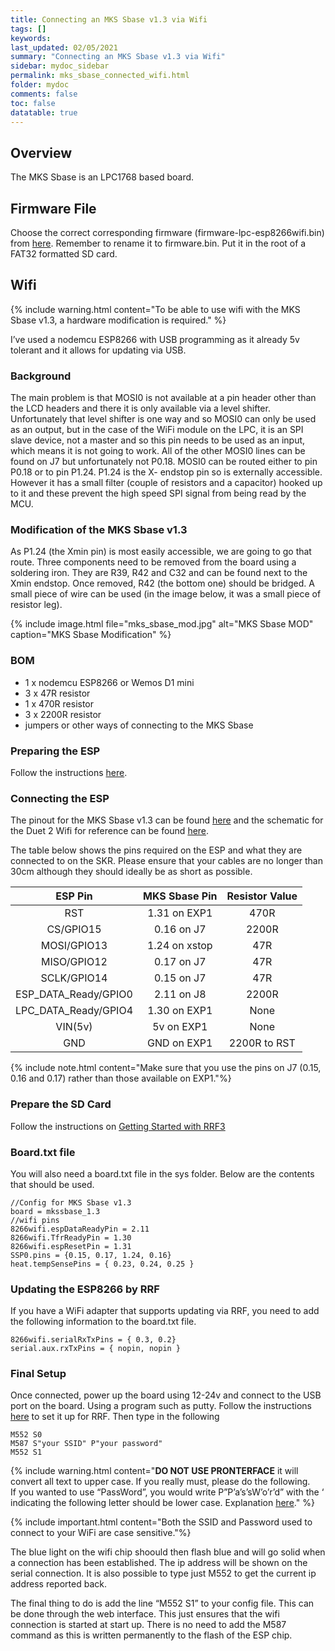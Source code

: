 ```yaml
---
title: Connecting an MKS Sbase v1.3 via Wifi
tags: []
keywords: 
last_updated: 02/05/2021
summary: "Connecting an MKS Sbase v1.3 via Wifi"
sidebar: mydoc_sidebar
permalink: mks_sbase_connected_wifi.html
folder: mydoc
comments: false
toc: false
datatable: true
---
```


## Overview

The MKS Sbase is an LPC1768 based board. 

## Firmware File

Choose the correct corresponding firmware (firmware-lpc-esp8266wifi.bin) from [here](https://github.com/gloomyandy/RepRapFirmware/releases). Remember to rename it to firmware.bin. Put it in the root of a FAT32 formatted SD card.   

## Wifi

{% include warning.html content="To be able to use wifi with the MKS Sbase v1.3, a hardware modification is required." %}

I’ve used a nodemcu ESP8266 with USB programming as it already 5v tolerant and it allows for updating via USB.

### Background

The main problem is that MOSI0 is not available at a pin header other than the LCD headers and there it is only available via a level shifter. 
Unfortunately that level shifter is one way and so MOSI0 can only be used as an output, but in the case of the WiFi module on the LPC, it is an SPI slave device, not a master and so this pin needs to be used as an input, which means it is not going to work. 
All of the other MOSI0 lines can be found on J7 but unfortunately not P0.18.
MOSI0 can be routed either to pin P0.18 or to pin P1.24. P1.24 is the X- endstop pin so is externally accessible. However it has a small filter (couple of resistors and a capacitor) hooked up to it and these prevent the high speed SPI signal from being read by the MCU.

### Modification of the MKS Sbase v1.3

As P1.24 (the Xmin pin) is most easily accessible, we are going to go that route.
Three components need to be removed from the board using a soldering iron.
They are R39, R42 and C32 and can be found next to the Xmin endstop.
Once removed, R42 (the bottom one) should be bridged. A small piece of wire can be used (in the image below, it was a small piece of resistor leg).

{% include image.html file="mks_sbase_mod.jpg" alt="MKS Sbase MOD" caption="MKS Sbase Modification" %}

### BOM

* 1 x nodemcu ESP8266 or Wemos D1 mini
* 3 x 47R resistor
* 1 x 470R resistor
* 3 x 2200R resistor
* jumpers or other ways of connecting to the MKS Sbase

### Preparing the ESP

Follow the instructions [here](lpc_esp.html).

### Connecting the ESP

The pinout for the MKS Sbase v1.3 can be found [here](https://github.com/bigtreetech/BIGTREETECH-SKR-V1.3/blob/master/BTT%20SKR%20V1.4/Hardware/BTT%20SKR%20V1.4PIN.pdf) and the schematic for the Duet 2 Wifi for reference can be found [here](https://github.com/T3P3/Duet/blob/master/Duet2/Duet2v1.04/DuetWifiv1.04a_Schematic.pdf). 

The table below shows the pins required on the ESP and what they are connected to on the SKR. Please ensure that your cables are no longer than 30cm although they should ideally be as short as possible.  

<div class="datatable-begin"></div>

| ESP Pin       | MKS Sbase Pin       | Resistor Value  |
| :-------------: |:-------------:| :---------------:|
| RST           | 1.31 on EXP1         | 470R            |
| CS/GPIO15     | 0.16 on J7        | 2200R           |
| MOSI/GPIO13   | 1.24 on xstop        | 47R             |
| MISO/GPIO12   | 0.17 on J7         | 47R             |
| SCLK/GPIO14  | 0.15 on J7         | 47R             |
| ESP_DATA_Ready/GPIO0   | 2.11 on J8         | 2200R             |
| LPC_DATA_Ready/GPIO4   | 1.30 on EXP1         | None            |
| VIN(5v)   | 5v on EXP1          | None             |
| GND   | GND on EXP1          | 2200R to RST             |

<div class="datatable-end"></div>

{% include note.html content="Make sure that you use the pins on J7 (0.15, 0.16 and 0.17) rather than those available on EXP1."%}

### Prepare the SD Card

Follow the instructions on [Getting Started with RRF3](getting_started.html)

### Board.txt file

You will also need a board.txt file in the sys folder. Below are the contents that should be used.

```
//Config for MKS Sbase v1.3
board = mkssbase_1.3
//wifi pins
8266wifi.espDataReadyPin = 2.11
8266wifi.TfrReadyPin = 1.30
8266wifi.espResetPin = 1.31
SSP0.pins = {0.15, 0.17, 1.24, 0.16}
heat.tempSensePins = { 0.23, 0.24, 0.25 }
```

### Updating the ESP8266 by RRF

If you have a WiFi adapter that supports updating via RRF, you need to add the following information to the board.txt file.  
```
8266wifi.serialRxTxPins = { 0.3, 0.2}
serial.aux.rxTxPins = { nopin, nopin }
```

### Final Setup

Once connected, power up the board using 12-24v and connect to the USB port on the board. Using a program such as putty. Follow the instructions [here](putty.html) to set it up for RRF. Then type in the following  

```
M552 S0
M587 S"your SSID" P"your password"
M552 S1
```

{% include warning.html content="**DO NOT USE PRONTERFACE** it will convert all text to upper case. If you really must, please do the following. <br/>  If you wanted to use “PassWord”, you would write P”P’a’s’sW’o’r’d” with the ‘ indicating the following letter should be lower case. Explanation [here](https://duet3d.dozuki.com/Wiki/Gcode#Section_M587_Add_WiFi_host_network_to_remembered_list_or_list_remembered_networks)." %}

{% include important.html content="Both the SSID and Password used to connect to your WiFi are case sensitive."%}

The blue light on the wifi chip shoould then flash blue and will go solid when a connection has been established. The ip address will be shown on the serial connection. It is also possible to type just M552 to get the current ip address reported back.

The final thing to do is add the line “M552 S1” to your config file. This can be done through the web interface. This just ensures that the wifi connection is started at start up. There is no need to add the M587 command as this is written permanently to the flash of the ESP chip.